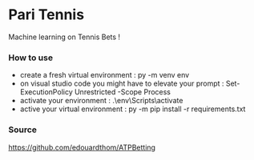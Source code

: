 # Pari Tennis

Machine learning on Tennis Bets !

### How to use
- create a fresh virtual environment : py -m venv env
- on visual studio code you might have to elevate your prompt : Set-ExecutionPolicy Unrestricted -Scope Process
- activate your environment : .\env\Scripts\activate
- active your virtual environment : py -m pip install -r requirements.txt

### Source

https://github.com/edouardthom/ATPBetting